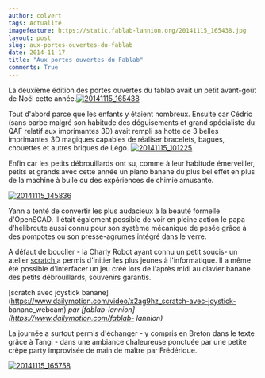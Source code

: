 ```yaml
---
author: colvert
tags: Actualité
imagefeature: https://static.fablab-lannion.org/20141115_165438.jpg
layout: post
slug: aux-portes-ouvertes-du-fablab
date: 2014-11-17
title: "Aux portes ouvertes du Fablab"
comments: True
---
```

La deuxième édition des portes ouvertes du fablab avait un petit avant-goût de
Noël cette
année.[![20141115_165438](https://static.fablab-lannion.org/20141115_165438.jpg)](https://static.fablab-lannion.org/20141115_165438.jpg)

Tout d'abord parce que les enfants y étaient nombreux. Ensuite car Cédric
(sans barbe malgré son habitude des déguisements et grand spécialiste du QAF
relatif aux imprimantes 3D) avait rempli sa hotte de 3 belles imprimantes 3D
magiques capables de réaliser bracelets, bagues, chouettes et autres briques
de Légo.
[![20141115_101225](https://static.fablab-lannion.org/20141115_101225.jpg)](https://static.fablab-lannion.org/20141115_101225.jpg)

Enfin car les petits débrouillards ont su, comme à leur habitude émerveiller,
petits et grands avec cette année un piano banane du plus bel effet en plus de
la machine à bulle ou des expériences de chimie amusante.

[![20141115_145836](https://static.fablab-lannion.org/20141115_145836.jpg)](https://static.fablab-lannion.org/20141115_145836.jpg)

Yann a tenté de convertir les plus audacieux à la beauté formelle d'OpenSCAD.
Il était également possible de voir en pleine action le papa d'hélibroute
aussi connu pour son système mécanique de pesée grâce à des pompotes ou son
presse-agrumes intégré dans le verre.

A défaut de bouclier - la Charly Robot ayant connu un petit soucis- un atelier
[scratch ](https://scratch.mit.edu/)a permis d'initier les plus jeunes à
l'informatique. Il a même été possible d'interfacer un jeu créé lors de
l'après midi au clavier banane des petits débrouillards, souvenirs garantis.

  
[scratch avec joystick
banane](https://www.dailymotion.com/video/x2ag9hz_scratch-avec-joystick-
banane_webcam) _par [fablab-lannion](https://www.dailymotion.com/fablab-
lannion)_

La journée a surtout permis d'échanger - y compris en Breton dans le texte
grâce à Tangi - dans une ambiance chaleureuse ponctuée par une petite crêpe
party improvisée de main de maître par Frédérique.

[![20141115_165758](https://static.fablab-lannion.org/20141115_165758.jpg)](https://static.fablab-lannion.org/20141115_165758.jpg)






